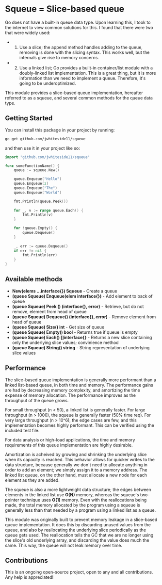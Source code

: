 # Squeue = Slice-based queue

Go does not have a built-in queue data type. Upon learning this, I took to the internet to view common solutions for this. I found that there were two that were widely used:
- 1) Use a slice; the append method handles adding to the queue, removing is done with the slicing syntax. This works well, but the internals give rise to memory concerns.
- 2) Use a linked list; Go provides a built-in container/list module with a doubly-linked list implementation. This is a great thing, but it is more information than we need to implement a queue. Therefore, it's going to be underoptimized.

This module provides a slice-based queue implementation, hereafter referred to as a squeue, and several common methods for the queue data type.

## Getting Started

You can install this package in your project by running:

```bash
go get github.com/jwhiteside11/squeue
```

and then use it in your project like so:

```go
import "github.com/jwhiteside11/squeue"

func someFunctionName() {
	queue := squeue.New()

	queue.Enqueue("Hello")
	queue.Enqueue(2)
	queue.Enqueue("The")
	queue.Enqueue("World")

	fmt.Println(queue.Peek())
	
	for _, v := range queue.Each() {
		fmt.Println(v)
	}

	for !queue.Empty() {
		queue.Dequeue()
	}
	
	_, err := queue.Dequeue()
	if err != nil {
		fmt.Println(err)
	}
}
```

## Available methods

- **New(elems ...interface{}) Squeue** - Create a queue
- **(queue Squeue) Enqueue(elem interface{})** - Add element to back of queue
- **(queue Squeue) Peek () (interface{}, error)** - Retrieve, but do not remove, element from head of queue
- **(queue Squeue) Dequeue() (interface{}, error)** - Remove element from head of queue
- **(queue Squeue) Size() int** - Get size of queue
- **(queue Squeue) Empty() bool** - Returns true if queue is empty
- **(queue Squeue) Each() []interface{}** - Returns a new slice containing only the underlying slice values; convinience method
- **(queue Squeue) String() string** - String representation of underlying slice values

## Performance

The slice-based queue implementation is generally more performant than a linked list-based queue, in both time and memory. The performance gains are had by decreasing memory complexity, and amortizing the time expense of memory allocation. The performance improves as the throughput of the queue grows.

For small throughput (n < 50), a linked list is generally faster. For large throughput (n > 1000), the squeue is generally faster (50% time req). For very large throughput (n > 10^6), the edge cases are few, and this implementation becomes highly performant. This can be verified using the included test file.

For data analysis or high-load applications, the time and memory requirements of this queue implementation are highly desirable.

Amortization is acheived by growing and shrinking the underlying slice when its capacity is reached. This behavior allows for quicker writes to the data structure, because generally we don't need to allocate anything in order to add an element; we simply assign it to a memory address. The linked list queue, on the other hand, must allocate a new node for each element as they are added.

The squeue is also a more lightweight data structure; the edges between elements in the linked list use **O(N)** memory, whereas the squeue's two-pointer technique uses **O(1)** memory. Even with the reallocations being made, the total memory allocated by the program using a squeue is generally less than that needed by a program using a linked list as a queue.

This module was originally built to prevent memory leakage in a slice-based queue implementation. It does this by discarding unused values from the queue, and also by reallocating the underlying slice periodically as the queue gets used. The reallocation tells the GC that we are no longer using the slice's old underlying array, and discarding the value does much the same. This way, the queue will not leak memory over time.

## Contributions

This is an ongoing open-source project, open to any and all contributions. Any help is appreciated!

